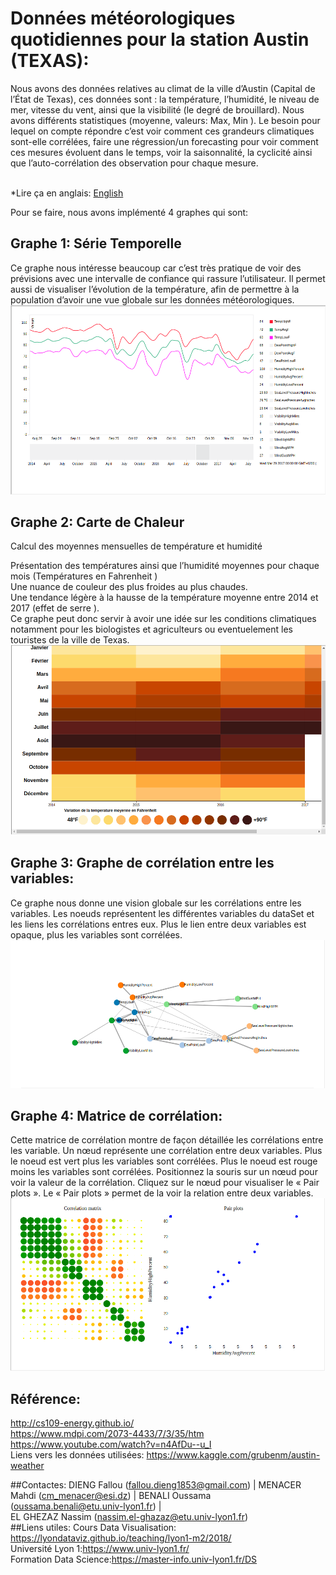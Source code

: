 # Données météorologiques quotidiennes pour la station Austin (TEXAS):
Nous avons des données relatives au climat de la ville d’Austin (Capital de l’État de Texas), ces données sont : la température, l’humidité, le niveau de mer, vitesse du vent, ainsi que la visibilité (le degré de brouillard). Nous avons différents statistiques (moyenne, valeurs: Max, Min ). Le besoin pour lequel on compte répondre c’est voir comment ces grandeurs climatiques sont-elle corrélées, faire une régression/un forecasting pour voir comment ces mesures évoluent dans le temps, voir la saisonnalité, la cyclicité ainsi que l’auto-corrélation des observation pour chaque mesure.

<br/>*Lire ça en anglais: [English](README.md)

Pour se faire, nous avons implémenté 4 graphes qui sont: 
## Graphe 1: Série Temporelle
Ce graphe nous intéresse beaucoup car c’est très pratique de voir des prévisions avec une intervalle de confiance qui rassure l’utilisateur. Il permet aussi de visualiser l’évolution de la température, afin de permettre à la population d’avoir une vue globale sur les données météorologiques.
[![Time series](css/time-serie.png "Time series")](css/time-serie.png "Time series")
## Graphe 2: Carte de Chaleur
Calcul des moyennes mensuelles de température et humidité

Présentation des températures ainsi que l’humidité moyennes pour chaque mois (Températures en Fahrenheit )<br/>
Une nuance de couleur des plus froides au plus chaudes.<br/>
Une tendance légère à la hausse de la température moyenne entre 2014 et 2017 (effet de serre ).<br/>
Ce graphe peut donc servir à avoir une idée sur les conditions climatiques notamment pour les biologistes et agriculteurs ou eventuelement les touristes de la ville de Texas.
[![Time series](css/map.png "Heat Map")](css/map.png  "Heat Map")
## Graphe 3: Graphe de corrélation entre les variables:
Ce graphe nous donne une vision globale sur les corrélations entre les variables. 
Les noeuds représentent les différentes variables du dataSet et les liens les corrélations entres eux.
Plus le lien entre deux variables est opaque, plus les variables sont corrélées.
[![Time series](css/correlation.png "Corrélation des variables")](css/correlation.png  "Corrélation des variables")
## Graphe 4: Matrice de corrélation:
Cette matrice de corrélation montre de façon détaillée les corrélations entre les variable.
Un nœud représente une corrélation entre deux variables.
Plus le noeud est vert plus les variables sont corrélées.
Plus le noeud est rouge moins les variables sont corrélées.
Positionnez la souris sur un nœud pour voir la valeur de la corrélation. Cliquez sur le nœud pour visualiser le « Pair plots ». 
Le « Pair plots » permet de la voir la relation entre deux variables. 
[![Time series](css/pair-plot.png "Corrélation et Paire plot")](css/pair-plot.png  "Corrélation et Paire plot")
## Référence:
http://cs109-energy.github.io/<br/>
https://www.mdpi.com/2073-4433/7/3/35/htm<br/>
https://www.youtube.com/watch?v=n4AfDu--u_I<br/>
Liens vers les données utilisées: https://www.kaggle.com/grubenm/austin-weather<br/>

##Contactes:
DIENG Fallou (fallou.dieng1853@gmail.com)  | MENACER Mahdi (cm_menacer@esi.dz) | BENALI Oussama (oussama.benali@etu.univ-lyon1.fr) | <br/> EL GHEZAZ Nassim (nassim.el-ghazaz@etu.univ-lyon1.fr)
<br/>
##Liens utiles:
Cours Data Visualisation: https://lyondataviz.github.io/teaching/lyon1-m2/2018/</a> 
<br/>
Université Lyon 1:https://www.univ-lyon1.fr/ 
<br/>  Formation Data Science:https://master-info.univ-lyon1.fr/DS</a> 
